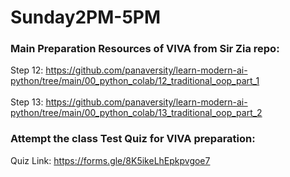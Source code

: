 # Sunday2PM-5PM

<h3>Main Preparation Resources of VIVA from Sir Zia repo:</h3>

Step 12: https://github.com/panaversity/learn-modern-ai-python/tree/main/00_python_colab/12_traditional_oop_part_1 <br /> <br />
Step 13: https://github.com/panaversity/learn-modern-ai-python/tree/main/00_python_colab/13_traditional_oop_part_2


<h3>Attempt the class Test Quiz for VIVA preparation:</h3>

Quiz Link: https://forms.gle/8K5ikeLhEpkpvgoe7